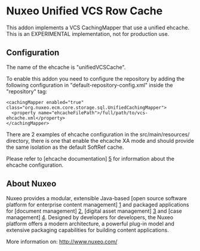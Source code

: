 # Nuxeo Unified VCS Row Cache

This addon implements a VCS CachingMapper that use a unified ehcache.
This is an EXPERIMENTAL implementation, not for production use.

## Configuration

The name of the ehcache is "unifiedVCSCache".

To enable this addon you need to configure the repository by adding the 
following configuration in "default-repository-config.xml" inside the "repository"
tag:

    <cachingMapper enabled="true" class="org.nuxeo.ecm.core.storage.sql.UnifiedCachingMapper">
      <property name="ehcacheFilePath">/full/path/to/vcs-ehcache.xml</property>
    </cachingMapper>


There are 2 examples of ehcache configuration in the
src/main/resources/ directory, there is one that enable the ehcache XA
mode and should provide the same isolation as the default SoftRef
cache.

Please refer to [ehcache documentation] [5] for information about the ehcache configuration.

[5]: http://ehcache.org/apidocs/net/sf/ehcache/Cache.html#Cache%28java.lang.String,%20int,%20boolean,%20boolean,%20long,%20long%29

## About Nuxeo

Nuxeo provides a modular, extensible Java-based [open source software platform for enterprise content management] [1] and packaged applications for [document management] [2], [digital asset management] [3] and [case management] [4]. Designed by developers for developers, the Nuxeo platform offers a modern architecture, a powerful plug-in model and extensive packaging capabilities for building content applications.

[1]: http://www.nuxeo.com/en/products/ep
[2]: http://www.nuxeo.com/en/products/document-management
[3]: http://www.nuxeo.com/en/products/dam
[4]: http://www.nuxeo.com/en/products/case-management

More information on: <http://www.nuxeo.com/>



